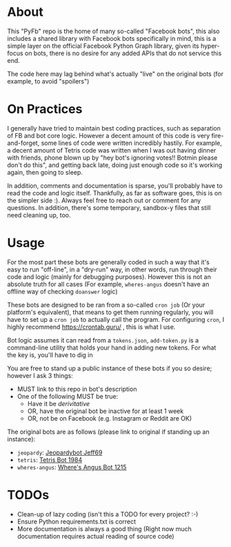 # About

This "PyFb" repo is the home of many so-called "Facebook bots", this also includes
a shared library with Facebook bots specifically in mind, this is a simple layer on the official
Facebook Python Graph library, given its hyper-focus on bots, there is no desire for any added APIs that
do not service this end.

The code here may lag behind what's actually "live" on the original bots (for example, to avoid "spoilers")

# On Practices

I generally have tried to maintain best coding practices, such as separation of FB and bot core logic. However
a decent amount of this code is very fire-and-forget, some lines of code were written incredibly hastily. For example,
a decent amount of Tetris code was written when I was out having dinner with friends, phone blown up by "hey bot's ignoring
votes!! Botmin please don't do this", and getting back late, doing just enough code so it's working again, then going to sleep.

In addition, comments and documentation is sparse, you'll probably have to read the code and logic itself. Thankfully,
as far as software goes, this is on the simpler side :). Always feel free to reach out or comment for any questions. In addition,
there's some temporary, sandbox-y files that still need cleaning up, too.

# Usage

For the most part these bots are generally coded in such a way that it's easy to run "off-line", in a "dry-run" way,
in other words, run through their code and logic (mainly for debugging purposes). However this is not an absolute truth
for all cases (For example, `wheres-angus` doesn't have an offline way of checking `doanswer` logic)

These bots are designed to be ran from a so-called `cron job` (Or your platform's equivalent), that means to get them
running regularly, you will have to set up a `cron job` to actually call the program. For configuring `cron`, I
highly recommend https://crontab.guru/ , this is what I use.

Bot logic assumes it can read from a `tokens.json`, `add-token.py` is a command-line utility that holds your hand
in adding new tokens. For what the key is, you'll have to dig in

You are free to stand up a public instance of these bots if you so desire; however I ask 3 things:

* MUST link to this repo in bot's description
* One of the following MUST be true:
    * Have it be _derivitative_
    * OR, have the original bot be inactive for at least 1 week
    * OR, not be on Facebook (e.g. Instagram or Reddit are OK)

The original bots are as follows (please link to original if standing up an instance):

* `jeopardy`: [Jeopardybot Jeff69](https://www.facebook.com/jeopardybot69/)
* `tetris`: [Tetris Bot 1984](https://www.facebook.com/tetrisbot1984)
* `wheres-angus`: [Where's Angus Bot 1215](https://www.facebook.com/wheresangus1215)

# TODOs

* Clean-up of lazy coding (isn't this a TODO for every project? :-)
* Ensure Python requirements.txt is correct
* More documentation is always a good thing (Right now much documentation requires actual reading of source code)